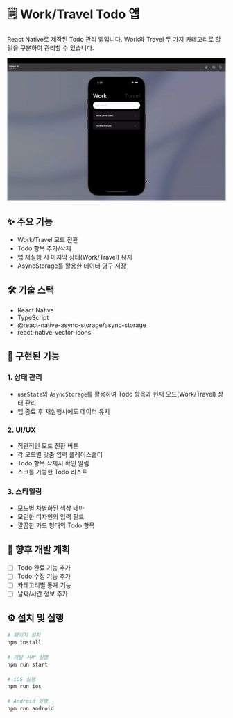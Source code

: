 # 🗒 Work/Travel Todo 앱

React Native로 제작된 Todo 관리 앱입니다. Work와 Travel 두 가지 카테고리로 할 일을 구분하여 관리할 수 있습니다.

![Demo of To Do App](docs/demo.gif)

## ✨ 주요 기능

- Work/Travel 모드 전환
- Todo 항목 추가/삭제
- 앱 재실행 시 마지막 상태(Work/Travel) 유지
- AsyncStorage를 활용한 데이터 영구 저장

## 🛠 기술 스택

- React Native
- TypeScript
- @react-native-async-storage/async-storage
- react-native-vector-icons

## 📱 구현된 기능

### 1. 상태 관리
- `useState`와 `AsyncStorage`를 활용하여 Todo 항목과 현재 모드(Work/Travel) 상태 관리
- 앱 종료 후 재실행시에도 데이터 유지

### 2. UI/UX
- 직관적인 모드 전환 버튼
- 각 모드별 맞춤 입력 플레이스홀더
- Todo 항목 삭제시 확인 알림
- 스크롤 가능한 Todo 리스트

### 3. 스타일링
- 모드별 차별화된 색상 테마
- 모던한 디자인의 입력 필드
- 깔끔한 카드 형태의 Todo 항목

## 🚀 향후 개발 계획

- [ ] Todo 완료 기능 추가
- [ ] Todo 수정 기능 추가
- [ ] 카테고리별 통계 기능
- [ ] 날짜/시간 정보 추가

## ⚙️ 설치 및 실행

```bash
# 패키지 설치
npm install

# 개발 서버 실행
npm run start

# iOS 실행
npm run ios

# Android 실행
npm run android
```
